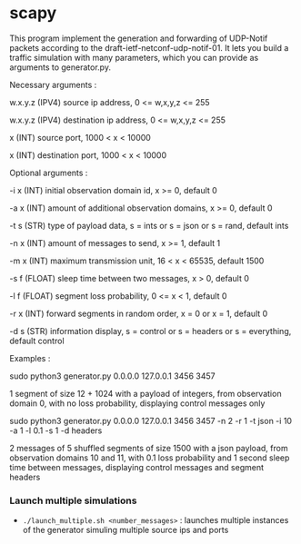 # scapy

This program implement the generation and forwarding of UDP-Notif packets according to the draft-ietf-netconf-udp-notif-01. It lets you build a traffic simulation with many parameters, which you can provide as arguments to generator.py.

Necessary arguments :

w.x.y.z (IPV4) source ip address, 0 <= w,x,y,z <= 255

w.x.y.z (IPV4) destination ip address, 0 <= w,x,y,z <= 255

x (INT) source port, 1000 < x < 10000

x (INT) destination port, 1000 < x < 10000


Optional arguments :

-i x (INT) initial observation domain id, x >= 0, default 0

-a x (INT) amount of additional observation domains, x >= 0, default 0

-t s (STR) type of payload data, s = ints or s = json or s = rand, default ints

-n x (INT) amount of messages to send, x >= 1, default 1

-m x (INT) maximum transmission unit, 16 < x < 65535, default 1500

-s f (FLOAT) sleep time between two messages, x > 0, default 0

-l f (FLOAT) segment loss probability, 0 <= x < 1, default 0

-r x (INT) forward segments in random order, x = 0 or x = 1, default 0

-d s (STR) information display, s = control or s = headers or s = everything, default control

Examples :

sudo python3 generator.py 0.0.0.0 127.0.0.1 3456 3457

1 segment of size 12 + 1024 with a payload of integers, from observation domain 0, with no loss probability, displaying control messages only

sudo python3 generator.py 0.0.0.0 127.0.0.1 3456 3457 -n 2 -r 1 -t json -i 10 -a 1 -l 0.1 -s 1 -d headers

2 messages of 5 shuffled segments of size 1500 with a json payload, from observation domains 10 and 11, with 0.1 loss probability and 1 second sleep time between messages, displaying control messages and segment headers

### Launch multiple simulations
- `./launch_multiple.sh <number_messages>` : launches multiple instances of the generator simuling multiple source ips and ports